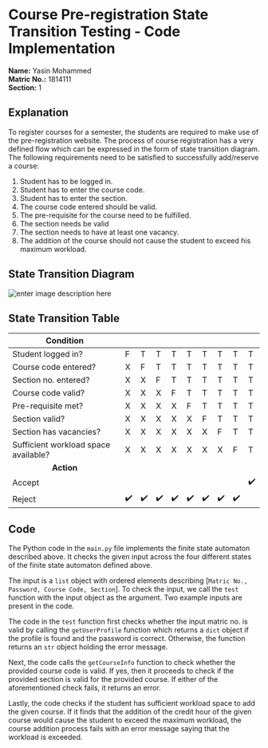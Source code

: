 # Course Pre-registration State Transition Testing - Code Implementation

**Name:** Yasin Mohammed  
**Matric No.:** 1814111  
**Section:** 1

## Explanation

To register courses for a semester, the students are required to make use of the pre-registration website. The process of course registration has a very defined flow which can be expressed in the form of state transition diagram. The following requirements need to be satisfied to successfully add/reserve a course:

1. Student has to be logged in.
2. Student has to enter the course code.
3. Student has to enter the section.
4. The course code entered should be valid.
5. The pre-requisite for the course need to be fulfilled.
6. The section needs be valid
7. The section needs to have at least one vacancy.
8. The addition of the course should not cause the student to exceed his maximum workload.

## State Transition Diagram

![enter image description here](https://i.postimg.cc/gcT8nhgz/Challenge-1.png)

## State Transition Table

| Condition                            |     |     |     |     |     |     |     |     |     |
| ------------------------------------ | --- | --- | --- | --- | --- | --- | --- | --- | --- |
| Student logged in?                   | F   | T   | T   | T   | T   | T   | T   | T   | T   |
| Course code entered?                 | X   | F   | T   | T   | T   | T   | T   | T   | T   |
| Section no. entered?                 | X   | X   | F   | T   | T   | T   | T   | T   | T   |
| Course code valid?                   | X   | X   | X   | F   | T   | T   | T   | T   | T   |
| Pre-requisite met?                   | X   | X   | X   | X   | F   | T   | T   | T   | T   |
| Section valid?                       | X   | X   | X   | X   | X   | F   | T   | T   | T   |
| Section has vacancies?               | X   | X   | X   | X   | X   | X   | F   | T   | T   |
| Sufficient workload space available? | X   | X   | X   | X   | X   | X   | X   | F   | T   |
|<center>**Action**</center>                             |     |     |     |     |     |     |     |     |     |
| Accept                               |     |     |     |     |     |     |     |     | ✔️  |
| Reject                               | ✔️  | ✔️  | ✔️  | ✔️  | ✔️  | ✔️  | ✔️  | ✔️  |     |

## Code

The Python code in the `main.py` file implements the finite state automaton described above. It checks the given input across the four different states of the finite state automaton defined above.

The input is a `list` object with ordered elements describing [`Matric No., Password, Course Code, Section`]. To check the input, we call the `test` function with the input object as the argument. Two example inputs are present in the code.

The code in the `test` function first checks whether the input matric no. is valid by calling the `getUserProfile` function which returns a `dict` object if the profile is found and the password is correct. Otherwise, the function returns an `str` object holding the error message.

Next, the code calls the `getCourseInfo` function to check whether the provided course code is valid. If yes, then it proceeds to check if the provided section is valid for the provided course. If either of the aforementioned check fails, it returns an error.

Lastly, the code checks if the student has sufficient workload space to add the given course. If it finds that the addition of the credit hour of the given course would cause the student to exceed the maximum workload, the course addition process fails with an error message saying that the workload is exceeded.
